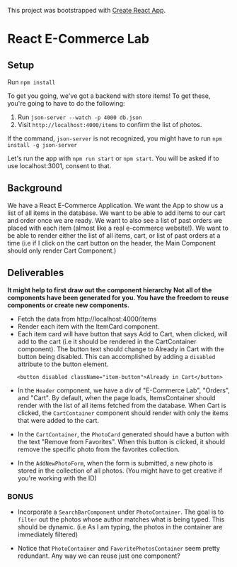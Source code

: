 This project was bootstrapped with [Create React App](https://github.com/facebook/create-react-app).

# React E-Commerce Lab

## Setup

Run `npm install`

To get you going, we've got a backend with store items! To get these, you're going to have to do the following:

1. Run `json-server --watch -p 4000 db.json`
2. Visit `http://localhost:4000/items` to confirm the list of photos.

If the command, `json-server` is not recognized, you might have to run `npm install -g json-server`

Let's run the app with `npm run start` or `npm start`. You will be asked if to use localhost:3001, consent to that.

## Background

We have a React E-Commerce Application. We want the App to show us a list of all items in the database. We want to be able to add items to our cart and order once we are ready. We want to also see a list of past orders we placed with each item (almost like a real e-commerce website!). We want to be able to render either the list of all items, cart, or list of past orders at a time (i.e if I click on the cart button on the header, the Main Component should only render Cart Component.)

## Deliverables

**It might help to first draw out the component hierarchy**
**Not all of the components have been generated for you. You have the freedom to reuse components or create new components.**

* Fetch the data from http://localhost:4000/items
* Render each item with the ItemCard component.
* Each item card will have button that says Add to Cart, when clicked, will add to the cart (i.e it should be rendered in the CartContainer component). The button text should change to Already in Cart with the button being disabled. This can accomplished by adding a `disabled ` attribute to the button element. 
```
   <button disabled className="item-button">Already in Cart</button>
```
* In the `Header` component, we have a div of "E-Commerce Lab", "Orders", and "Cart". By default, when the page loads, ItemsContainer should render with the list of all items fetched from the database. When Cart is clicked, the `CartContainer` component should render with only the items that were added to the cart. 

* In the `CartContainer`, the `PhotoCard` generated should have a button with the text "Remove from Favorites". When this button is clicked, it should remove the specific photo from the favorites collection.

* In the `AddNewPhotoForm`, when the form is submitted, a new photo is stored in the collection of all photos. (You might have to get creative if you're working with the ID)

### BONUS 

* Incorporate a `SearchBarComponent` under `PhotoContainer`. The goal is to `filter` out the photos whose author matches what is being typed. This should be dynamic. (i.e As I am typing, the photos in the container are immediately filtered)

* Notice that `PhotoContainer` and `FavoritePhotosContainer` seem pretty redundant. Any way we can reuse just one component?